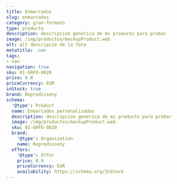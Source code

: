 ```yaml
---
title: Enmarcados
slug: enmarcados
category: gran-formato
type: producto
description: descripción genérica de mi producto para probar
image: /img/productos/mockupProduct.web
alt: alt descripció de la foto
metatitle: .nan
tags:
- nan
navigation: true
sku: 01-GRFO-0020
price: 0.0
priceCurrency: EUR
inStock: true
brand: Reprodisseny
schema:
  '@type': Product
  name: Enmarcados personalizados
  description: descripción genérica de mi producto para probar
  image: /img/productos/mockupProduct.web
  sku: 01-GRFO-0020
  brand:
    '@type': Organization
    name: Reprodisseny
  offers:
    '@type': Offer
    price: 0.0
    priceCurrency: EUR
    availability: https://schema.org/InStock
---
```

